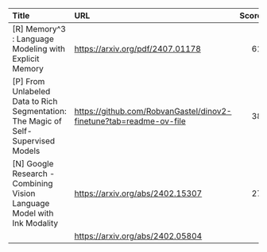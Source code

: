 | Title                                                                             | URL                                                                |   Score | Date                |
|:----------------------------------------------------------------------------------|:-------------------------------------------------------------------|--------:|:--------------------|
| [R] Memory^3 : Language Modeling with Explicit Memory                             | https://arxiv.org/pdf/2407.01178                                   |      61 | 2024-07-11 20:02:40 |
| [P] From Unlabeled Data to Rich Segmentation: The Magic of Self-Supervised Models | https://github.com/RobvanGastel/dinov2-finetune?tab=readme-ov-file |      38 | 2024-07-11 17:17:29 |
| [N] Google Research - Combining Vision Language Model with Ink Modality           | https://arxiv.org/abs/2402.15307                                   |      27 | 2024-07-12 13:58:31 |
|                                                                                   | https://arxiv.org/abs/2402.05804                                   |         |                     |
